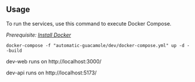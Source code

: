## Usage

To run the services, use this command to execute Docker Compose.

_Prerequisite: [Install Docker](https://www.docker.com/)_

```
docker-compose -f "automatic-guacamole/dev/docker-compose.yml" up -d --build
```

dev-web runs on http://localhost:3000/

dev-api runs on http://localhost:5173/

